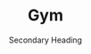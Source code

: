 ---
title: Gym
subtitle: Secondary Heading
collection_id: 239879880874
layout: post
jumbotron_image: '/assets/images/girls_beach_3.png'
---
